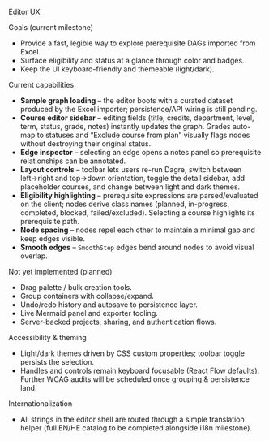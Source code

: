 Editor UX

Goals (current milestone)
- Provide a fast, legible way to explore prerequisite DAGs imported from Excel.
- Surface eligibility and status at a glance through color and badges.
- Keep the UI keyboard-friendly and themeable (light/dark).

Current capabilities
- **Sample graph loading** – the editor boots with a curated dataset produced by the Excel importer; persistence/API wiring is still pending.
- **Course editor sidebar** – editing fields (title, credits, department, level, term, status, grade, notes) instantly updates the graph. Grades auto-map to statuses and “Exclude course from plan” visually flags nodes without destroying their original status.
- **Edge inspector** – selecting an edge opens a notes panel so prerequisite relationships can be annotated.
- **Layout controls** – toolbar lets users re-run Dagre, switch between left→right and top→down orientation, toggle the detail sidebar, add placeholder courses, and change between light and dark themes.
- **Eligibility highlighting** – prerequisite expressions are parsed/evaluated on the client; nodes derive class names (planned, in-progress, completed, blocked, failed/excluded). Selecting a course highlights its prerequisite path.
- **Node spacing** – nodes repel each other to maintain a minimal gap and keep edges visible.
- **Smooth edges** – `SmoothStep` edges bend around nodes to avoid visual overlap.

Not yet implemented (planned)
- Drag palette / bulk creation tools.
- Group containers with collapse/expand.
- Undo/redo history and autosave to persistence layer.
- Live Mermaid panel and exporter tooling.
- Server-backed projects, sharing, and authentication flows.

Accessibility & theming
- Light/dark themes driven by CSS custom properties; toolbar toggle persists the selection.
- Handles and controls remain keyboard focusable (React Flow defaults). Further WCAG audits will be scheduled once grouping & persistence land.

Internationalization
- All strings in the editor shell are routed through a simple translation helper (full EN/HE catalog to be completed alongside i18n milestone).
